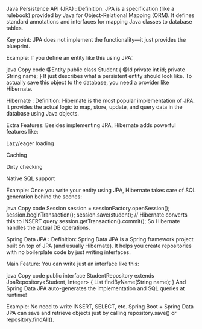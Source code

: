 Java Persistence API (JPA) :
Definition:
JPA is a specification (like a rulebook) provided by Java for Object-Relational Mapping (ORM). It defines standard annotations and interfaces for mapping Java classes to database tables.

Key point:
JPA does not implement the functionality—it just provides the blueprint.

Example:
If you define an entity like this using JPA:

java
Copy code
@Entity
public class Student {
@Id
private int id;
private String name;
}
It just describes what a persistent entity should look like. To actually save this object to the database, you need a provider like Hibernate.

Hibernate :
Definition:
Hibernate is the most popular implementation of JPA. It provides the actual logic to map, store, update, and query data in the database using Java objects.

Extra Features:
Besides implementing JPA, Hibernate adds powerful features like:

Lazy/eager loading

Caching

Dirty checking

Native SQL support

Example:
Once you write your entity using JPA, Hibernate takes care of SQL generation behind the scenes:

java
Copy code
Session session = sessionFactory.openSession();
session.beginTransaction();
session.save(student); // Hibernate converts this to INSERT query
session.getTransaction().commit();
So Hibernate handles the actual DB operations.

Spring Data JPA :
Definition:
Spring Data JPA is a Spring framework project built on top of JPA (and usually Hibernate). It helps you create repositories with no boilerplate code by just writing interfaces.

Main Feature:
You can write just an interface like this:

java
Copy code
public interface StudentRepository extends JpaRepository<Student, Integer> {
List<Student> findByName(String name);
}
And Spring Data JPA auto-generates the implementation and SQL queries at runtime!

Example:
No need to write INSERT, SELECT, etc. Spring Boot + Spring Data JPA can save and retrieve objects just by calling repository.save() or repository.findAll().

